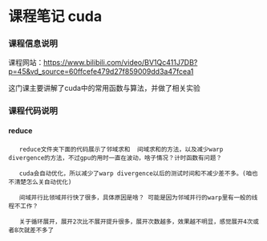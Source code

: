 # 课程笔记 cuda
### 课程信息说明
课程网站：https://www.bilibili.com/video/BV1Qc411J7DB?p=45&vd_source=60ffcefe479d27f859009dd3a47fcea1

这门课主要讲解了cuda中的常用函数与算法，并做了相关实验

### 课程代码说明

#### reduce 

       reduce文件夹下面的代码展示了邻域求和  间域求和的方法，以及减少warp divergence的方法，不过gpu的用时一直在波动，啥子情况？计时函数有问题？   

       cuda会自动优化，所以减少了warp divergence以后的测试时间和不减少差不多。(咱也不清楚怎么关自动优化)
       
       间域并行比领域并行快了很多，具体原因是啥？ 可能是因为邻域并行的warp里有一般的线程不工作？
       
       关于循环展开，展开2次比不展开提升很多，展开次数越多，效果越不明显，感觉展开4次或者8次就差不多了
